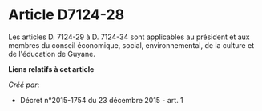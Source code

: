 # Article D7124-28

Les articles D. 7124-29 à D. 7124-34 sont applicables au président et aux membres du conseil économique, social,
environnemental, de la culture et de l'éducation de Guyane.

**Liens relatifs à cet article**

_Créé par_:

  - Décret n°2015-1754 du 23 décembre 2015 - art. 1
